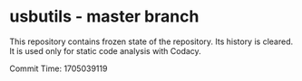 # usbutils - master branch

This repository contains frozen state of the repository.
Its history is cleared. It is used only for static code
analysis with Codacy.

Commit Time: 1705039119
